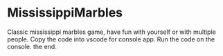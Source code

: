 # MississippiMarbles

Classic mississippi marbles game, have fun with yourself or with multiple people.
Copy the code into vscode for console app. Run the code on the console. the end.
